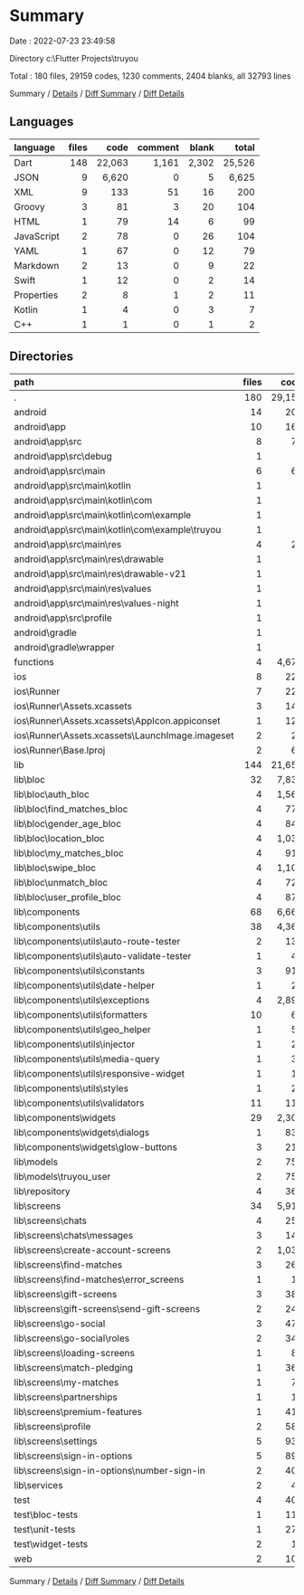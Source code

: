 # Summary

Date : 2022-07-23 23:49:58

Directory c:\\Flutter Projects\\truyou

Total : 180 files,  29159 codes, 1230 comments, 2404 blanks, all 32793 lines

Summary / [Details](details.md) / [Diff Summary](diff.md) / [Diff Details](diff-details.md)

## Languages
| language | files | code | comment | blank | total |
| :--- | ---: | ---: | ---: | ---: | ---: |
| Dart | 148 | 22,063 | 1,161 | 2,302 | 25,526 |
| JSON | 9 | 6,620 | 0 | 5 | 6,625 |
| XML | 9 | 133 | 51 | 16 | 200 |
| Groovy | 3 | 81 | 3 | 20 | 104 |
| HTML | 1 | 79 | 14 | 6 | 99 |
| JavaScript | 2 | 78 | 0 | 26 | 104 |
| YAML | 1 | 67 | 0 | 12 | 79 |
| Markdown | 2 | 13 | 0 | 9 | 22 |
| Swift | 1 | 12 | 0 | 2 | 14 |
| Properties | 2 | 8 | 1 | 2 | 11 |
| Kotlin | 1 | 4 | 0 | 3 | 7 |
| C++ | 1 | 1 | 0 | 1 | 2 |

## Directories
| path | files | code | comment | blank | total |
| :--- | ---: | ---: | ---: | ---: | ---: |
| . | 180 | 29,159 | 1,230 | 2,404 | 32,793 |
| android | 14 | 204 | 53 | 39 | 296 |
| android\\app | 10 | 163 | 52 | 28 | 243 |
| android\\app\\src | 8 | 76 | 49 | 17 | 142 |
| android\\app\\src\\debug | 1 | 4 | 3 | 1 | 8 |
| android\\app\\src\\main | 6 | 68 | 43 | 15 | 126 |
| android\\app\\src\\main\\kotlin | 1 | 4 | 0 | 3 | 7 |
| android\\app\\src\\main\\kotlin\\com | 1 | 4 | 0 | 3 | 7 |
| android\\app\\src\\main\\kotlin\\com\\example | 1 | 4 | 0 | 3 | 7 |
| android\\app\\src\\main\\kotlin\\com\\example\\truyou | 1 | 4 | 0 | 3 | 7 |
| android\\app\\src\\main\\res | 4 | 26 | 32 | 6 | 64 |
| android\\app\\src\\main\\res\\drawable | 1 | 4 | 7 | 2 | 13 |
| android\\app\\src\\main\\res\\drawable-v21 | 1 | 4 | 7 | 2 | 13 |
| android\\app\\src\\main\\res\\values | 1 | 9 | 9 | 1 | 19 |
| android\\app\\src\\main\\res\\values-night | 1 | 9 | 9 | 1 | 19 |
| android\\app\\src\\profile | 1 | 4 | 3 | 1 | 8 |
| android\\gradle | 1 | 5 | 1 | 1 | 7 |
| android\\gradle\\wrapper | 1 | 5 | 1 | 1 | 7 |
| functions | 4 | 4,677 | 0 | 27 | 4,704 |
| ios | 8 | 229 | 2 | 9 | 240 |
| ios\\Runner | 7 | 222 | 2 | 9 | 233 |
| ios\\Runner\\Assets.xcassets | 3 | 148 | 0 | 4 | 152 |
| ios\\Runner\\Assets.xcassets\\AppIcon.appiconset | 1 | 122 | 0 | 1 | 123 |
| ios\\Runner\\Assets.xcassets\\LaunchImage.imageset | 2 | 26 | 0 | 3 | 29 |
| ios\\Runner\\Base.lproj | 2 | 61 | 2 | 2 | 65 |
| lib | 144 | 21,659 | 1,129 | 2,241 | 25,029 |
| lib\\bloc | 32 | 7,839 | 312 | 1,203 | 9,354 |
| lib\\bloc\\auth_bloc | 4 | 1,565 | 58 | 213 | 1,836 |
| lib\\bloc\\find_matches_bloc | 4 | 779 | 33 | 123 | 935 |
| lib\\bloc\\gender_age_bloc | 4 | 848 | 37 | 135 | 1,020 |
| lib\\bloc\\location_bloc | 4 | 1,034 | 40 | 159 | 1,233 |
| lib\\bloc\\my_matches_bloc | 4 | 919 | 36 | 145 | 1,100 |
| lib\\bloc\\swipe_bloc | 4 | 1,100 | 39 | 163 | 1,302 |
| lib\\bloc\\unmatch_bloc | 4 | 722 | 33 | 122 | 877 |
| lib\\bloc\\user_profile_bloc | 4 | 872 | 36 | 143 | 1,051 |
| lib\\components | 68 | 6,666 | 351 | 584 | 7,601 |
| lib\\components\\utils | 38 | 4,363 | 251 | 449 | 5,063 |
| lib\\components\\utils\\auto-route-tester | 2 | 132 | 12 | 31 | 175 |
| lib\\components\\utils\\auto-validate-tester | 1 | 45 | 10 | 7 | 62 |
| lib\\components\\utils\\constants | 3 | 911 | 139 | 80 | 1,130 |
| lib\\components\\utils\\date-helper | 1 | 28 | 5 | 6 | 39 |
| lib\\components\\utils\\exceptions | 4 | 2,894 | 54 | 247 | 3,195 |
| lib\\components\\utils\\formatters | 10 | 65 | 3 | 21 | 89 |
| lib\\components\\utils\\geo_helper | 1 | 54 | 0 | 11 | 65 |
| lib\\components\\utils\\injector | 1 | 29 | 3 | 3 | 35 |
| lib\\components\\utils\\media-query | 1 | 35 | 19 | 13 | 67 |
| lib\\components\\utils\\responsive-widget | 1 | 16 | 3 | 4 | 23 |
| lib\\components\\utils\\styles | 1 | 25 | 0 | 4 | 29 |
| lib\\components\\utils\\validators | 11 | 119 | 3 | 21 | 143 |
| lib\\components\\widgets | 29 | 2,301 | 100 | 134 | 2,535 |
| lib\\components\\widgets\\dialogs | 1 | 833 | 64 | 14 | 911 |
| lib\\components\\widgets\\glow-buttons | 3 | 210 | 4 | 15 | 229 |
| lib\\models | 2 | 759 | 15 | 34 | 808 |
| lib\\models\\truyou_user | 2 | 759 | 15 | 34 | 808 |
| lib\\repository | 4 | 360 | 49 | 73 | 482 |
| lib\\screens | 34 | 5,916 | 379 | 329 | 6,624 |
| lib\\screens\\chats | 4 | 259 | 7 | 27 | 293 |
| lib\\screens\\chats\\messages | 3 | 145 | 4 | 14 | 163 |
| lib\\screens\\create-account-screens | 2 | 1,039 | 75 | 41 | 1,155 |
| lib\\screens\\find-matches | 3 | 260 | 56 | 19 | 335 |
| lib\\screens\\find-matches\\error_screens | 1 | 16 | 0 | 3 | 19 |
| lib\\screens\\gift-screens | 3 | 384 | 3 | 19 | 406 |
| lib\\screens\\gift-screens\\send-gift-screens | 2 | 240 | 3 | 12 | 255 |
| lib\\screens\\go-social | 3 | 472 | 2 | 29 | 503 |
| lib\\screens\\go-social\\roles | 2 | 346 | 1 | 21 | 368 |
| lib\\screens\\loading-screens | 1 | 89 | 4 | 10 | 103 |
| lib\\screens\\match-pledging | 1 | 361 | 16 | 12 | 389 |
| lib\\screens\\my-matches | 1 | 77 | 57 | 9 | 143 |
| lib\\screens\\partnerships | 1 | 17 | 0 | 3 | 20 |
| lib\\screens\\premium-features | 1 | 411 | 2 | 19 | 432 |
| lib\\screens\\profile | 2 | 586 | 104 | 16 | 706 |
| lib\\screens\\settings | 5 | 932 | 14 | 73 | 1,019 |
| lib\\screens\\sign-in-options | 5 | 893 | 35 | 43 | 971 |
| lib\\screens\\sign-in-options\\number-sign-in | 2 | 400 | 17 | 18 | 435 |
| lib\\services | 2 | 43 | 5 | 11 | 59 |
| test | 4 | 404 | 32 | 61 | 497 |
| test\\bloc-tests | 1 | 112 | 1 | 29 | 142 |
| test\\unit-tests | 1 | 276 | 30 | 24 | 330 |
| test\\widget-tests | 2 | 16 | 1 | 8 | 25 |
| web | 2 | 102 | 14 | 7 | 123 |

Summary / [Details](details.md) / [Diff Summary](diff.md) / [Diff Details](diff-details.md)